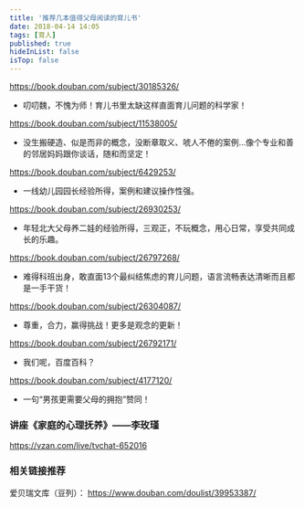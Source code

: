 ```yaml
---
title: '推荐几本值得父母阅读的育儿书'
date: 2018-04-14 14:05
tags: [育人]
published: true
hideInList: false
isTop: false
---
```


<https://book.douban.com/subject/30185326/>

- 叨叨魏，不愧为师！育儿书里太缺这样直面育儿问题的科学家！

<https://book.douban.com/subject/11538005/>

- 没生搬硬造、似是而非的概念，没断章取义、唬人不倦的案例…像个专业和善的邻居妈妈跟你谈话，随和而坚定！

<https://book.douban.com/subject/6429253/>

- 一线幼儿园园长经验所得，案例和建议操作性强。

<!--more-->

<https://book.douban.com/subject/26930253/>

- 年轻北大父母养二娃的经验所得，三观正，不玩概念，用心日常，享受共同成长的乐趣。

<https://book.douban.com/subject/26797268/>

- 难得科班出身，敢直面13个最纠结焦虑的育儿问题，语言流畅表达清晰而且都是一手干货！

<https://book.douban.com/subject/26304087/>

- 尊重，合力，赢得挑战！更多是观念的更新！

<https://book.douban.com/subject/26792171/>

- 我们呢，百度百科？

<https://book.douban.com/subject/4177120/>

- 一句“男孩更需要父母的拥抱”赞同！

### 讲座《家庭的心理抚养》——李玫瑾

<https://vzan.com/live/tvchat-652016>

### 相关链接推荐

爱贝瑞文库（豆列）： <https://www.douban.com/doulist/39953387/>